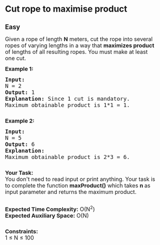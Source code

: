 # Cut rope to maximise product
## Easy
<div class="problems_problem_content__Xm_eO"><p><span style="font-size:18px">Given a rope of length <strong>N</strong> meters, cut the rope into several ropes of varying&nbsp;lengths in a way that <strong>maximizes product</strong> of lengths of all resulting ropes. You must make at least one cut.</span></p>

<p><span style="font-size:18px"><strong>Example 1:</strong></span></p>

<pre><span style="font-size:18px"><strong>Input:
</strong>N = 2
<strong>Output:</strong> 1
<strong>Explanation:</strong> Since 1 cut is mandatory.
Maximum obtainable product is 1*1 = 1.</span></pre>

<p><br>
<span style="font-size:18px"><strong>Example 2:</strong></span></p>

<pre><span style="font-size:18px"><strong>Input:
</strong>N = 5
<strong>Output:</strong> 6
<strong>Explanation:</strong>&nbsp;
Maximum obtainable product is 2*3 = 6.</span></pre>

<p><br>
<span style="font-size:18px"><strong>Your Task:</strong><br>
You don't need to read input or print anything. Your task is to complete the function&nbsp;<strong>maxProduct()</strong>&nbsp;which takes&nbsp;<strong>n&nbsp;</strong>as input parameter&nbsp;and returns the maximum product.</span></p>

<p><br>
<span style="font-size:18px"><strong>Expected Time Complexity:</strong>&nbsp;O(N<sup>2</sup>)<br>
<strong>Expected Auxiliary Space:</strong>&nbsp;O(N)</span></p>

<p><br>
<span style="font-size:18px"><strong>Constraints:</strong><br>
1 ≤ N ≤ 100</span></p>

<p>&nbsp;</p>
</div>